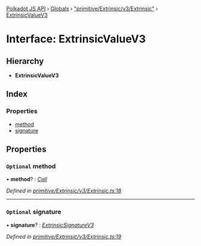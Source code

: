 [Polkadot JS API](../README.md) › [Globals](../globals.md) › ["primitive/Extrinsic/v3/Extrinsic"](../modules/_primitive_extrinsic_v3_extrinsic_.md) › [ExtrinsicValueV3](_primitive_extrinsic_v3_extrinsic_.extrinsicvaluev3.md)

# Interface: ExtrinsicValueV3

## Hierarchy

* **ExtrinsicValueV3**

## Index

### Properties

* [method](_primitive_extrinsic_v3_extrinsic_.extrinsicvaluev3.md#optional-method)
* [signature](_primitive_extrinsic_v3_extrinsic_.extrinsicvaluev3.md#optional-signature)

## Properties

### `Optional` method

• **method**? : *[Call](_interfaces_runtime_types_.call.md)*

*Defined in [primitive/Extrinsic/v3/Extrinsic.ts:18](https://github.com/polkadot-js/api/blob/a70af20eba/packages/types/src/primitive/Extrinsic/v3/Extrinsic.ts#L18)*

___

### `Optional` signature

• **signature**? : *[ExtrinsicSignatureV3](../classes/_primitive_extrinsic_v3_extrinsicsignature_.extrinsicsignaturev3.md)*

*Defined in [primitive/Extrinsic/v3/Extrinsic.ts:19](https://github.com/polkadot-js/api/blob/a70af20eba/packages/types/src/primitive/Extrinsic/v3/Extrinsic.ts#L19)*
